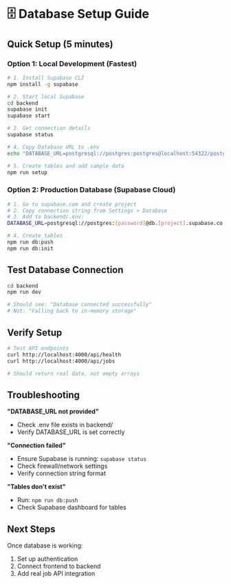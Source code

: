 # 🗄️ Database Setup Guide

## Quick Setup (5 minutes)

### Option 1: Local Development (Fastest)
```bash
# 1. Install Supabase CLI
npm install -g supabase

# 2. Start local Supabase
cd backend
supabase init
supabase start

# 3. Get connection details
supabase status

# 4. Copy Database URL to .env
echo "DATABASE_URL=postgresql://postgres:postgres@localhost:54322/postgres" > .env

# 5. Create tables and add sample data
npm run setup
```

### Option 2: Production Database (Supabase Cloud)
```bash
# 1. Go to supabase.com and create project
# 2. Copy connection string from Settings > Database
# 3. Add to backend/.env:
DATABASE_URL=postgresql://postgres:[password]@db.[project].supabase.co:5432/postgres

# 4. Create tables
npm run db:push
npm run db:init
```

## Test Database Connection
```bash
cd backend
npm run dev

# Should see: "Database connected successfully"
# Not: "Falling back to in-memory storage"
```

## Verify Setup
```bash
# Test API endpoints
curl http://localhost:4000/api/health
curl http://localhost:4000/api/jobs

# Should return real data, not empty arrays
```

## Troubleshooting

**"DATABASE_URL not provided"**
- Check .env file exists in backend/
- Verify DATABASE_URL is set correctly

**"Connection failed"**
- Ensure Supabase is running: `supabase status`
- Check firewall/network settings
- Verify connection string format

**"Tables don't exist"**
- Run: `npm run db:push`
- Check Supabase dashboard for tables

## Next Steps
Once database is working:
1. Set up authentication
2. Connect frontend to backend
3. Add real job API integration
